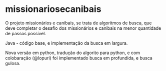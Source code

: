 # missionariosecanibais
O projeto missionários e canibais, se trata de algoritmos de busca, que deve completar o desafio dos missionários e canibais na menor quantidade de passos possível.

Java - código base, e implementação da busca em largura.

Nova versão em python, tradução do algorito para python, e com colobaração (@lopuri) foi implementado busca em profundida, e busca gulosa.
